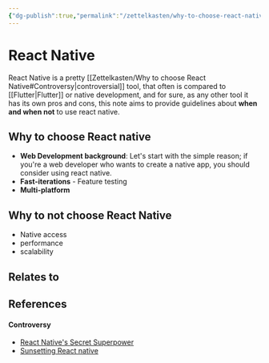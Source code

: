 ```yaml
---
{"dg-publish":true,"permalink":"/zettelkasten/why-to-choose-react-native/","title":"Why to choose React Native","tags":["status/todo","core/tech/languages/javascript"],"noteIcon":"","created":"2023-11-09T11:04:55.812+00:00","updated":"2023-11-09T11:31:10.954+00:00"}
---
```



# React Native

React Native is a pretty [[Zettelkasten/Why to choose React Native#Controversy\|controversial]] tool, that often is compared to [[Flutter\|Flutter]] or native development, and for sure, as any other tool it has its own pros and cons, this note aims to provide guidelines about **when and when not** to use react native.

## Why to choose React native

- **Web Development background**: Let's start with the simple reason; if you're a web developer who wants to create a native app, you should consider using react native.
- **Fast-iterations** - Feature testing
- **Multi-platform** 

## Why to not choose React Native

- Native access
- performance
- scalability


## Relates to

## References

#### Controversy 
- [React Native's Secret Superpower](https://www.youtube.com/watch?v=wd9198xvlzc)
- [Sunsetting React native](https://medium.com/airbnb-engineering/sunsetting-react-native-1868ba28e30a)